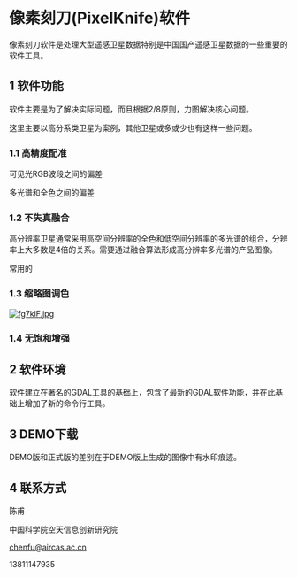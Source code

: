 # 像素刻刀(PixelKnife)软件

像素刻刀软件是处理大型遥感卫星数据特别是中国国产遥感卫星数据的一些重要的软件工具。



## 1 软件功能

软件主要是为了解决实际问题，而且根据2/8原则，力图解决核心问题。

这里主要以高分系类卫星为案例，其他卫星或多或少也有这样一些问题。



### 1.1 高精度配准

可见光RGB波段之间的偏差

多光谱和全色之间的偏差

### 1.2 不失真融合

高分辨率卫星通常采用高空间分辨率的全色和低空间分辨率的多光谱的组合，分辨率上大多数是4倍的关系。需要通过融合算法形成高分辨率多光谱的产品图像。

常用的


### 1.3 缩略图调色

[![fg7kiF.jpg](https://z3.ax1x.com/2021/08/15/fg7kiF.jpg)](https://imgtu.com/i/fg7kiF)

### 1.4 无饱和增强



## 2 软件环境

软件建立在著名的GDAL工具的基础上，包含了最新的GDAL软件功能，并在此基础上增加了新的命令行工具。



## 3 DEMO下载

DEMO版和正式版的差别在于DEMO版上生成的图像中有水印痕迹。



## 4 联系方式

陈甫

中国科学院空天信息创新研究院

chenfu@aircas.ac.cn

13811147935